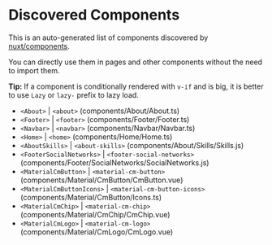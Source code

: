 # Discovered Components

This is an auto-generated list of components discovered by [nuxt/components](https://github.com/nuxt/components).

You can directly use them in pages and other components without the need to import them.

**Tip:** If a component is conditionally rendered with `v-if` and is big, it is better to use `Lazy` or `lazy-` prefix to lazy load.

- `<About>` | `<about>` (components/About/About.ts)
- `<Footer>` | `<footer>` (components/Footer/Footer.ts)
- `<Navbar>` | `<navbar>` (components/Navbar/Navbar.ts)
- `<Home>` | `<home>` (components/Home/Home.ts)
- `<AboutSkills>` | `<about-skills>` (components/About/Skills/Skills.js)
- `<FooterSocialNetworks>` | `<footer-social-networks>` (components/Footer/SocialNetworks/SocialNetworks.js)
- `<MaterialCmButton>` | `<material-cm-button>` (components/Material/CmButton/CmButton.vue)
- `<MaterialCmButtonIcons>` | `<material-cm-button-icons>` (components/Material/CmButton/Icons.ts)
- `<MaterialCmChip>` | `<material-cm-chip>` (components/Material/CmChip/CmChip.vue)
- `<MaterialCmLogo>` | `<material-cm-logo>` (components/Material/CmLogo/CmLogo.vue)
